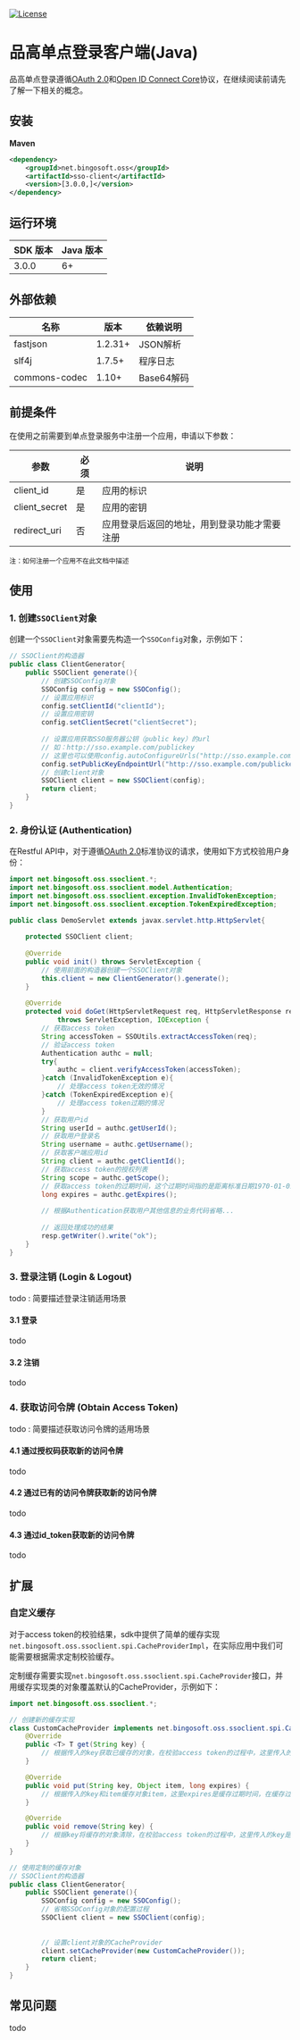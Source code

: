 [![License](https://img.shields.io/badge/license-Apache%202-4EB1BA.svg)](https://www.apache.org/licenses/LICENSE-2.0.html)

# 品高单点登录客户端(Java)

品高单点登录遵循[OAuth 2.0](https://tools.ietf.org/html/rfc6749)和[Open ID Connect Core](http://openid.net/specs/openid-connect-core-1_0.html)协议，在继续阅读前请先了解一下相关的概念。

## 安装
**Maven**

```xml
<dependency>
	<groupId>net.bingosoft.oss</groupId>
	<artifactId>sso-client</artifactId>
	<version>[3.0.0,]</version>
</dependency>
```

## 运行环境

|SDK 版本 | Java 版本|
| ------ | -------  |
|3.0.0   |6+        |

## 外部依赖
|名称      | 版本    | 依赖说明|      
| ------- | ------- | ------- |  
|fastjson | 1.2.31+ | JSON解析 |
|slf4j    | 1.7.5+  | 程序日志 |      
|commons-codec | 1.10+ | Base64解码 |

## 前提条件

在使用之前需要到单点登录服务中注册一个应用，申请以下参数：

|参数           | 必须 | 说明 |
| -------      | ---- | -------- | 
|client_id     | 是    | 应用的标识 |
|client_secret | 是    | 应用的密钥 |
|redirect_uri  | 否    | 应用登录后返回的地址，用到登录功能才需要注册 |

`注：如何注册一个应用不在此文档中描述`

## 使用

### 1. 创建`SSOClient`对象

创建一个`SSOClient`对象需要先构造一个`SSOConfig`对象，示例如下：

```java
// SSOClient的构造器
public class ClientGenerator{
    public SSOClient generate(){
        // 创建SSOConfig对象
        SSOConfig config = new SSOConfig();
        // 设置应用标识
        config.setClientId("clientId");
        // 设置应用密钥
        config.setClientSecret("clientSecret");
        
        // 设置应用获取SSO服务器公钥（public key）的url
        // 如：http://sso.example.com/publickey
        // 这里也可以使用config.autoConfigureUrls("http://sso.example.com")自动配置
        config.setPublicKeyEndpointUrl("http://sso.example.com/publickey");
        // 创建client对象
        SSOClient client = new SSOClient(config);
        return client;
    }
}
```

### 2. 身份认证 (Authentication)

在Restful API中，对于遵循[OAuth 2.0](https://tools.ietf.org/html/rfc6749)标准协议的请求，使用如下方式校验用户身份：

```java
import net.bingosoft.oss.ssoclient.*;
import net.bingosoft.oss.ssoclient.model.Authentication;
import net.bingosoft.oss.ssoclient.exception.InvalidTokenException;
import net.bingosoft.oss.ssoclient.exception.TokenExpiredException;

public class DemoServlet extends javax.servlet.http.HttpServlet{
    
    protected SSOClient client;
    
    @Override
    public void init() throws ServletException {
        // 使用前面的构造器创建一个SSOClient对象
        this.client = new ClientGenerator().generate();
    }
    
    @Override
    protected void doGet(HttpServletRequest req, HttpServletResponse resp)
            throws ServletException, IOException {
        // 获取access token
        String accessToken = SSOUtils.extractAccessToken(req);
        // 验证access token
        Authentication authc = null;
        try{
            authc = client.verifyAccessToken(accessToken);            
        }catch (InvalidTokenException e){
            // 处理access token无效的情况
        }catch (TokenExpiredException e){
            // 处理access token过期的情况
        }
        // 获取用户id
        String userId = authc.getUserId();
        // 获取用户登录名
        String username = authc.getUsername();
        // 获取客户端应用id
        String client = authc.getClientId();
        // 获取access token的授权列表
        String scope = authc.getScope();
        // 获取access token的过期时间，这个过期时间指的是距离标准日期1970-01-01T00:00:00Z UTC的秒数
        long expires = authc.getExpires();
        
        // 根据Authentication获取用户其他信息的业务代码省略...
        
        // 返回处理成功的结果
        resp.getWriter().write("ok");
    }
}
```

### 3. 登录注销 (Login & Logout)

todo : 简要描述登录注销适用场景

#### 3.1 登录

todo

#### 3.2 注销

todo

### 4. 获取访问令牌 (Obtain Access Token)

todo : 简要描述获取访问令牌的适用场景

#### 4.1 通过授权码获取新的访问令牌

todo

#### 4.2 通过已有的访问令牌获取新的访问令牌

todo 

#### 4.3 通过id_token获取新的访问令牌

todo

## 扩展

### 自定义缓存

对于access token的校验结果，sdk中提供了简单的缓存实现`net.bingosoft.oss.ssoclient.spi.CacheProviderImpl`，在实际应用中我们可能需要根据需求定制校验缓存。

定制缓存需要实现`net.bingosoft.oss.ssoclient.spi.CacheProvider`接口，并用缓存实现类的对象覆盖默认的CacheProvider，示例如下：

```java
import net.bingosoft.oss.ssoclient.*;

// 创建新的缓存实现
class CustomCacheProvider implements net.bingosoft.oss.ssoclient.spi.CacheProvider{
    @Override
    public <T> T get(String key) {
        // 根据传入的key获取已缓存的对象，在校验access token的过程中，这里传入的key是access token
    }

    @Override
    public void put(String key, Object item, long expires) {
        // 根据传入的key和item缓存对象item，这里expires是缓存过期时间，在缓存过期后需要清理缓存
    }

    @Override
    public void remove(String key) {
        // 根据key将缓存的对象清除，在校验access token的过程中，这里传入的key是access token
    }
}

// 使用定制的缓存对象
// SSOClient的构造器
public class ClientGenerator{
    public SSOClient generate(){
        SSOConfig config = new SSOConfig();
        // 省略SSOConfig对象的配置过程
        SSOClient client = new SSOClient(config);
        
        
        // 设置client对象的CacheProvider
        client.setCacheProvider(new CustomCacheProvider());
        return client;
    }
}
```

## 常见问题

todo


